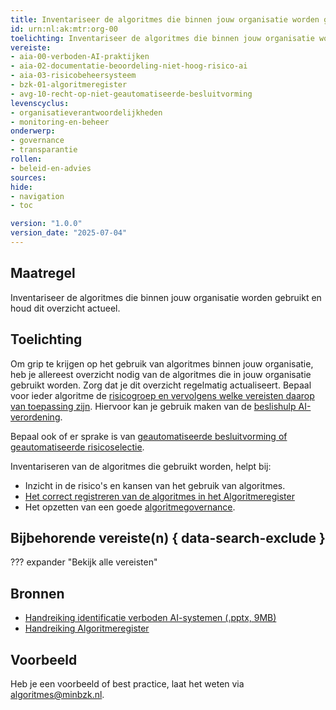 ```yaml
---
title: Inventariseer de algoritmes die binnen jouw organisatie worden gebruikt en houd dit overzicht actueel
id: urn:nl:ak:mtr:org-00
toelichting: Inventariseer de algoritmes die binnen jouw organisatie worden gebruikt en houd dit overzicht actueel
vereiste:
- aia-00-verboden-AI-praktijken
- aia-02-documentatie-beoordeling-niet-hoog-risico-ai
- aia-03-risicobeheersysteem
- bzk-01-algoritmeregister
- avg-10-recht-op-niet-geautomatiseerde-besluitvorming
levenscyclus:
- organisatieverantwoordelijkheden
- monitoring-en-beheer
onderwerp:
- governance
- transparantie
rollen:
- beleid-en-advies
sources:
hide:
- navigation
- toc

version: "1.0.0"
version_date: "2025-07-04"
---
```


<!-- tags -->

## Maatregel
Inventariseer de algoritmes die binnen jouw organisatie worden gebruikt en houd dit overzicht actueel.

## Toelichting
Om grip te krijgen op het gebruik van algoritmes binnen jouw organisatie, heb je allereest overzicht nodig van de algoritmes die in jouw organisatie gebruikt worden. Zorg dat je dit overzicht regelmatig actualiseert.
Bepaal voor ieder algoritme de [risicogroep en vervolgens welke vereisten daarop van toepassing zijn](2-owp-05-soort-algoritme.md). Hiervoor kan je gebruik maken van de <a href="#" onclick="showModal(event, 'beslishulp AI-verordening', {redirectUrl: 'voldoen-aan-wetten-en-regels/vereisten/'});">beslishulp AI-verordening</a>.

Bepaal ook of er sprake is van [geautomatiseerde besluitvorming of geautomatiseerde risicoselectie](../vereisten/avg-10-recht-op-niet-geautomatiseerde-besluitvorming.md).

Inventariseren van de algoritmes die gebruikt worden, helpt bij:

- Inzicht in de risico's en kansen van het gebruik van algoritmes.
- [Het correct registreren van de algoritmes in het Algoritmeregister](6-imp-04-publiceren-algoritmeregister.md)
- Het opzetten van een goede [algoritmegovernance](../../onderwerpen/governance.md).

## Bijbehorende vereiste(n) { data-search-exclude }
<!-- Hier volgt een lijst met vereisten op basis van de in de metadata ingevulde vereiste -->
<!-- Let op! onderstaande regel met 'list_vereisten_on_maatregelen_page' niet weghalen! Deze maakt automatisch een lijst van bijbehorende verseisten op basis van de metadata  -->
??? expander "Bekijk alle vereisten"
    <!-- list_vereisten_on_maatregelen_page -->

## Bronnen
- [Handreiking identificatie verboden AI-systemen (.pptx, 9MB)](https://github.com/user-attachments/files/18179666/Handreiking_Uitvraag_VBSystemen.pptx)
- [Handreiking Algoritmeregister](https://www.digitaleoverheid.nl/document/handreiking-algoritmeregister/)

## Voorbeeld
<!-- Voeg hier een voorbeeld toe, door er bijvoorbeeld naar te verwijzen -->

Heb je een voorbeeld of best practice, laat het weten via [algoritmes@minbzk.nl](mailto:algoritmes@minbzk.nl).
